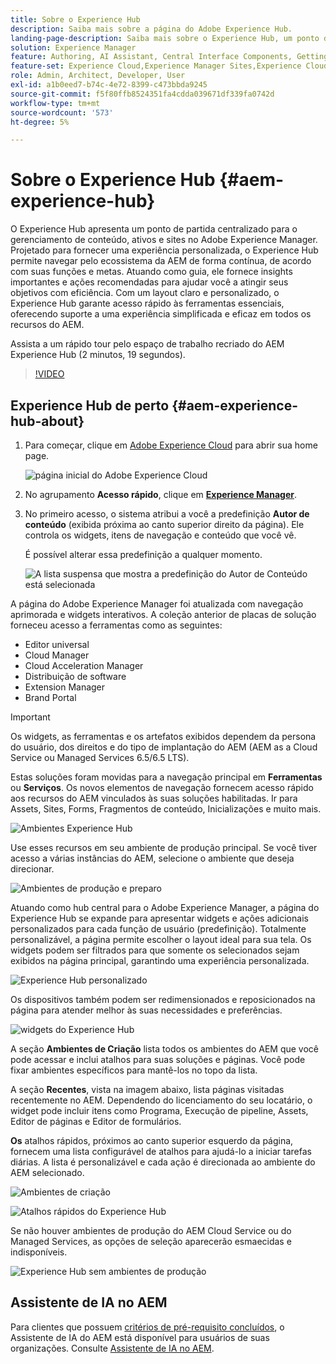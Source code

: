 ```yaml
---
title: Sobre o Experience Hub
description: Saiba mais sobre a página do Adobe Experience Hub.
landing-page-description: Saiba mais sobre o Experience Hub, um ponto de partida centralizado para acessar todos os recursos do AEM.
solution: Experience Manager
feature: Authoring, AI Assistant, Central Interface Components, Getting Started, Onboarding, Programs, Workflows
feature-set: Experience Cloud,Experience Manager Sites,Experience Cloud Services
role: Admin, Architect, Developer, User
exl-id: a1b0eed7-b74c-4e72-8399-c473bbda9245
source-git-commit: f5f80ffb8524351fa4cdda039671df339fa0742d
workflow-type: tm+mt
source-wordcount: '573'
ht-degree: 5%

---
```


# Sobre o Experience Hub {#aem-experience-hub}

O Experience Hub apresenta um ponto de partida centralizado para o gerenciamento de conteúdo, ativos e sites no Adobe Experience Manager. Projetado para fornecer uma experiência personalizada, o Experience Hub permite navegar pelo ecossistema da AEM de forma contínua, de acordo com suas funções e metas. Atuando como guia, ele fornece insights importantes e ações recomendadas para ajudar você a atingir seus objetivos com eficiência. Com um layout claro e personalizado, o Experience Hub garante acesso rápido às ferramentas essenciais, oferecendo suporte a uma experiência simplificada e eficaz em todos os recursos do AEM.

Assista a um rápido tour pelo espaço de trabalho recriado do AEM Experience Hub (2 minutos, 19 segundos).

>[!VIDEO](https://video.tv.adobe.com/v/3470957?learn=on)

<!--
Available as a private beta, Experience Hub offers an optimized experience focused on improving workflows, prioritizing goals, and delivering results. Opting in lets you influence Experience Hub's development by providing feedback that helps shape its future and enhances its value for the entire AEM community. -->

## Experience Hub de perto {#aem-experience-hub-about}

1. Para começar, clique em [Adobe Experience Cloud](https://experience.adobe.com/#/@foundationinternal/home) para abrir sua home page.

   ![página inicial do Adobe Experience Cloud](/help/implementing/cloud-manager/assets/experience-cloud-experiencemanager.png)

1. No agrupamento **Acesso rápido**, clique em [**Experience Manager**](https://experience.adobe.com).
1. No primeiro acesso, o sistema atribui a você a predefinição **Autor de conteúdo** (exibida próxima ao canto superior direito da página). Ele controla os widgets, itens de navegação e conteúdo que você vê.

   É possível alterar essa predefinição a qualquer momento.

   ![A lista suspensa que mostra a predefinição do Autor de Conteúdo está selecionada](/help/implementing/cloud-manager/assets/experience-hub-role-selection.png)

A página do Adobe Experience Manager foi atualizada com navegação aprimorada e widgets interativos. A coleção anterior de placas de solução forneceu acesso a ferramentas como as seguintes:

* Editor universal
* Cloud Manager
* Cloud Acceleration Manager
* Distribuição de software
* Extension Manager
* Brand Portal

>[!IMPORTANT]
>
>Os widgets, as ferramentas e os artefatos exibidos dependem da persona do usuário, dos direitos e do tipo de implantação do AEM (AEM as a Cloud Service ou Managed Services 6.5/6.5 LTS).

Estas soluções foram movidas para a navegação principal em **Ferramentas** ou **Serviços**. Os novos elementos de navegação fornecem acesso rápido aos recursos do AEM vinculados às suas soluções habilitadas. Ir para Assets, Sites, Forms, Fragmentos de conteúdo, Inicializações e muito mais.

![Ambientes Experience Hub](/help/implementing/cloud-manager/assets/experience-hub-author-environments.png)

Use esses recursos em seu ambiente de produção principal. Se você tiver acesso a várias instâncias do AEM, selecione o ambiente que deseja direcionar.

![Ambientes de produção e preparo](/help/implementing/cloud-manager/assets/experience-hub-prod-stage.png)

Atuando como hub central para o Adobe Experience Manager, a página do Experience Hub se expande para apresentar widgets e ações adicionais personalizados para cada função de usuário (predefinição). Totalmente personalizável, a página permite escolher o layout ideal para sua tela. Os widgets podem ser filtrados para que somente os selecionados sejam exibidos na página principal, garantindo uma experiência personalizada.

![Experience Hub personalizado](/help/implementing/cloud-manager/assets/experience-hub-custom.png)

Os dispositivos também podem ser redimensionados e reposicionados na página para atender melhor às suas necessidades e preferências.

![widgets do Experience Hub](/help/implementing/cloud-manager/assets/experience-hub-widgets.png)

A seção **Ambientes de Criação** lista todos os ambientes do AEM que você pode acessar e inclui atalhos para suas soluções e páginas. Você pode fixar ambientes específicos para mantê-los no topo da lista.

A seção **Recentes**, vista na imagem abaixo, lista páginas visitadas recentemente no AEM. Dependendo do licenciamento do seu locatário, o widget pode incluir itens como Programa, Execução de pipeline, Assets, Editor de páginas e Editor de formulários.

**Os** atalhos rápidos, próximos ao canto superior esquerdo da página, fornecem uma lista configurável de atalhos para ajudá-lo a iniciar tarefas diárias. A lista é personalizável e cada ação é direcionada ao ambiente do AEM selecionado.

![Ambientes de criação](/help/implementing/cloud-manager/assets/experience-hub-recents.png)

![Atalhos rápidos do Experience Hub](/help/implementing/cloud-manager/assets/experience-hub-quick-shortcuts.png)

Se não houver ambientes de produção do AEM Cloud Service ou do Managed Services, as opções de seleção aparecerão esmaecidas e indisponíveis.

![Experience Hub sem ambientes de produção](/help/implementing/cloud-manager/assets/experience-hub-no-prod-environs.png)

## Assistente de IA no AEM

Para clientes que possuem [critérios de pré-requisito concluídos](/help/implementing/cloud-manager/ai-assistant-in-aem.md#get-access), o Assistente de IA do AEM está disponível para usuários de suas organizações. Consulte [Assistente de IA no AEM](/help/implementing/cloud-manager/ai-assistant-in-aem.md).
